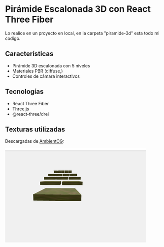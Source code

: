 # Pirámide Escalonada 3D con React Three Fiber
Lo realice en un proyecto en local, en la carpeta "piramide-3d" esta todo mi codigo.
## Características
- Pirámide 3D escalonada con 5 niveles
- Materiales PBR (diffuse,)
- Controles de cámara interactivos

## Tecnologías
- React Three Fiber
- Three.js
- @react-three/drei

## Texturas utilizadas
Descargadas de [AmbientCG](https://ambientcg.com):

![Captura de pantalla](captura.png)